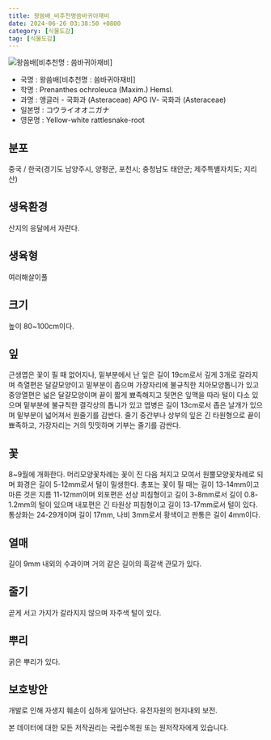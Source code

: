 ```yaml
---
title: 왕씀배_비추천명씀바귀아재비
date: 2024-06-26 03:38:50 +0800
category: [식물도감]
tag: [식물도감]
---
```




![왕씀배[비추천명 : 씀바귀아재비]](/fileUpload/plants/basic/Compositae/Prenanthes/10381/1_th2.JPG)
- 국명 : 왕씀배[비추천명 : 씀바귀아재비]
- 학명 : Prenanthes ochroleuca (Maxim.) Hemsl.
- 과명 : 앵글러 - 국화과 (Asteraceae) APG Ⅳ- 국화과 (Asteraceae)
- 일본명 : コウライオオニガナ
- 영문명 : Yellow-white rattlesnake-root


## 분포
중국 / 한국(경기도 남양주시, 양평군, 포천시; 충청남도 태안군; 제주특별자치도; 지리산) 
## 생육환경
산지의 응달에서 자란다.
## 생육형
여러해살이풀
## 크기
높이 80~100cm이다.
## 잎
근생엽은 꽃이 필 때 없어지나, 밑부분에서 난 잎은 길이 19cm로서 깊게 3개로 갈라지며 측열편은 달걀모양이고 밑부분이 좁으며 가장자리에 불규칙한 치아모양톱니가 있고 중앙열편은 넓은 달걀모양이며 끝이 짧게 뾰족해지고 뒷면은 잎맥을 따라 털이 다소 있으며 밑부분에 불규칙한 결각상의 톱니가 있고 엽병은 길이 13cm로서 좁은 날개가 있으며 밑부분이 넓어져서 원줄기를 감싼다. 줄기 중간부나 상부의 잎은 긴 타원형으로 끝이 뾰족하고, 가장자리는 거의 밋밋하며 기부는 줄기를 감싼다.
## 꽃
8~9월에 개화한다. 머리모양꽃차례는 꽃이 진 다음 처지고 모여서 원뿔모양꽃차례로 되며 화경은 길이 5-12mm로서 털이 밀생한다. 총포는 꽃이 필 때는 길이 13-14mm이고 마른 것은 지름 11-12mm이며 외포편은 선상 피침형이고 길이 3-8mm로서 길이 0.8-1.2mm의 털이 있으며 내포편은 긴 타원상 피침형이고 길이 13-17mm로서 털이 있다. 통상화는 24-29개이며 길이 17mm, 나비 3mm로서 황색이고 판통은 길이 4mm이다.
## 열매
길이 9mm 내외의 수과이며 거의 같은 길이의 흑갈색 관모가 있다.
## 줄기
곧게 서고 가지가 갈라지지 않으며 자주색 털이 있다.
## 뿌리
굵은 뿌리가 있다.
## 보호방안
개발로 인해 자생지 훼손이 심하게 일어난다. 유전자원의 현지내외 보전.






본 데이터에 대한 모든 저작권리는 국립수목원 또는 원저작자에게 있습니다.
